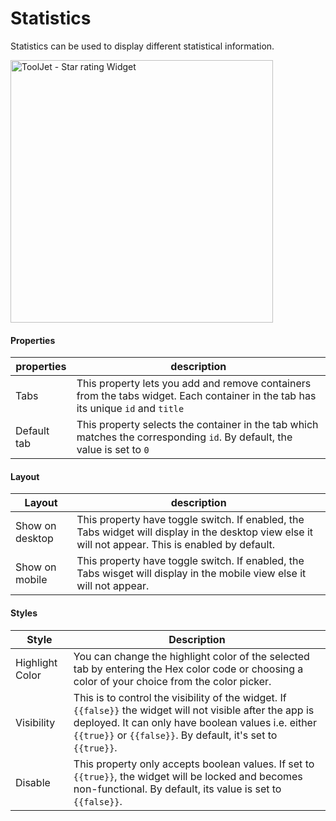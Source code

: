 # Statistics

Statistics can be used to display different statistical information.

<img class="screenshot-full" src="/img/widgets/star/star-rating.gif" alt="ToolJet - Star rating Widget" height="420"/>

#### Properties

| properties      | description |
| ----------- | ----------- |
| Tabs | This property lets you add and remove containers from the tabs widget. Each container in the tab has its unique `id` and `title` |
| Default tab | This property selects the container in the tab which matches the corresponding `id`. By default, the value is set to `0`|

#### Layout

| Layout      | description |
| ----------- | ----------- |
| Show on desktop | This property have toggle switch. If enabled, the Tabs widget will display in the desktop view else it will not appear. This is enabled by default.|
| Show on mobile | This property have toggle switch. If enabled, the Tabs wisget will display in the mobile view else it will not appear.|

#### Styles

| Style      | Description |
| ----------- | ----------- |
| Highlight Color |  You can change the highlight color of the selected tab by entering the Hex color code or choosing a color of your choice from the color picker. |
| Visibility | This is to control the visibility of the widget. If `{{false}}` the widget will not visible after the app is deployed. It can only have boolean values i.e. either `{{true}}` or `{{false}}`. By default, it's set to `{{true}}`. |
| Disable |  This property only accepts boolean values. If set to `{{true}}`, the widget will be locked and becomes non-functional. By default, its value is set to `{{false}}`. |


